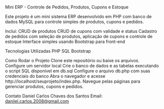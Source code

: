 Mini ERP - Controle de Pedidos, Produtos, Cupons e Estoque

Este projeto é um mini sistema ERP desenvolvido em PHP com banco de dados MySQL para controle simples de produtos, cupons e pedidos. 

Inclui:
CRUD de produtos
CRUD de cupons com validade e status
Cadastro de pedidos com seleção de produtos, aplicação de cupons e controle de estoque
Interface simples usando Bootstrap para front-end

Tecnologias Utilizadas
PHP
SQL
Bootstrap 

Como Rodar o Projeto
Clone este repositório ou baixe os arquivos.
Configure um servidor local
Crie o banco de dados e as tabelas executando o script SQL disponível em db.sql
Configure o arquivo db.php com suas credenciais do banco
Abra o navegador e acesse http://localhost/seuprojeto/index.php.
Navegue pelas páginas para gerenciar produtos, cupons e pedidos.

Contato
Daniel Carlos Chaves dos Santos
Email: daniiel.carlos.2008@gmail.com
